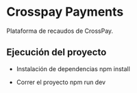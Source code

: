 # Crosspay Payments

Plataforma de recaudos de CrossPay.

## Ejecución del proyecto

- Instalación de dependencias 
npm install

- Correr el proyecto
npm run dev
